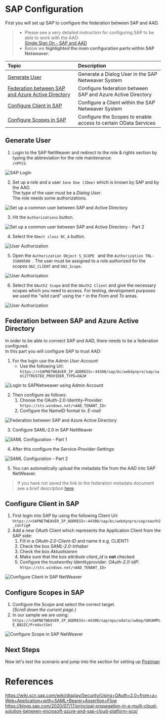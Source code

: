 
# SAP Configuration

First you will set up SAP to configure the federation between SAP and AAD.

> - Please see a very detailed instruction for configuring SAP to be able to work with the AAD: <br> [Single Sign On - SAP and AAD](https://blogs.sap.com/2019/10/17/single-sign-on-for-abap-engine-with-azure-active-directory-using-oauth/) <br>
> - Below we **highlighted the main configuration parts within SAP Netweaver**: <br>

|Topic|Description|
|:-----------|:------------------|
|[Generate User](#generate-user)|Generate a Dialog User in the SAP Netweaver System|
|[Federation between SAP and Azure Active Directory](#federation-between-sap-and-azure-active-directory)|Configure federation between SAP and Azure Active Directory|
|[Configure Client in SAP](#configure-client-in-sap)|Configure a Client within the SAP Netweaver System|
|[Configure Scopes in SAP](#configure-scopes-in-sap)|Configure the Scopes to enable access to certain OData Services|

## Generate User

1. Login to the SAP NetWeaver and redirect to the role & rights section by typing the abbreviation for the role maintenance: <br>
```/nPFCG```

![SAP LogIn](./img/SAPNetweaverLogIn.png)


2. Set up a role and a user ```Jane Doe (JDoe)``` which is known by SAP and by the AAD. <br>
The type of the user must be a *Dialog User*.<br>
The role needs some authorizations.


![Set up a common user between SAP and Active Directory](./img/SAPNetweaverRoleConfiguration.png)


3. Hit the ```Authorizations``` button.


![Set up a common user between SAP and Active Directory - Part 2](./img/SAPNetweaverRoleConfigurationAuthorization1.png)

4. Select the ```Obect class BC_A``` button.

![User Authorization](./img/SAPNetweaverRoleConfigurationAuthorization2.png)


5. Open the ```Authorization Object S_SCOPE ``` and the ```Authorization TNL-31000500 ```.
The user must be assigned to a role authorized for the scopes ```OA2_CLIENT``` and ```OA2_Scope```. <br>

![User Authorization](./img/SAPNetweaverRoleConfigurationAuthorization3.png)

6. Select the ```OAuth2 Scope``` and the ```OAuth2 Client``` and give the necessary scopes which you need to access.
For testing, development purposes we used the "wild card" using the ```*``` in the *From* and *To* areas.

![User Authorization](./img/SAPNetweaverRoleConfigurationAuthorization4.png)

## Federation between SAP and Azure Active Directory

In order to be able to connect SAP and AAD, there needs to be a federation configured.<br>
In this part you will configure SAP to trust AAD: <br>
1. For the login use the *Admin User Account*: <br>
   - Use the following Url: <br> ```https://<SAPNETWEAVER_IP_ADDRESS>:44300/sap/bc/webdynpro/sap/saml2?TRUSTED_PROVIDER_TYPE=OA2#```

![Login to SAPNetweaver using Admin Account](./img/SAPNetweaverAdminLogIn.png)

2. Then configure as follows:
    1. Choose the OAuth-2.0-Identity-Provider: <br> ``` https://sts.windows.net/<AAD_TENANT_ID> ```
    2. Configure the NameID format to: *E-mail*

![Federation between SAP and Azure Active Directory](./img/SAPNetWeaverTruststellungAAD.png)


3. Configure SAML-2.0 in SAP NetWeaver

![SAML Configuration - Part 1](./img/SAPNetweaverSAMLKonfiguration.png)

4. After this configure the Service-Provider-Settings:

![SAML Configuration - Part 2](./img/SAPNetweaverSAMLConfigurationPart2.png)

5. You can automatically upload the metadata file from the AAD into SAP NetWeaver. <br>
> If you have not saved the link to the federation metadata document see a brief description [here](../AzureActiveDirectoryConfiguration/README.md#Download-the-Federation-metadata-document). 

## Configure Client in SAP

1. First login into SAP by using the following Client Url: ```https://<SAPNETWEAVER_IP_ADDRESS>:44300/sap/bc/webdynpro/sap/oauth2_config#``` <br>
2. Add a new OAuth Client which represents the Application Client from the SAP side:
    1. Fill in a *OAuth-2.0-Client-ID* and name it e.g. CLIENT1
    2. Check the box *SAML-2.0-Inhaber*
    3. Check the box *Aktualisieren*
    4. Make sure that the box *attribute client_id* is **not** checked
    5. Configure the trustworthy Identityprovider: *OAuth-2.0-IdP*: <br>
    ``` https://sts.windows.net/<AAD_TENANT_ID> ```

![Configure Client in SAP NetWeaver](./img/SAPNetweaverClientSetup.png)

## Configure Scopes in SAP

1. Configure the Scope and select the correct target. <br>
*(Scroll down the current page.)* <br>
2. In our sample we are using: <br>
```https://<SAPNETWEAVER_IP_ADDRESS>:44300/sap/opu/odata/iwbep/GWSAMPLE_BASIC/ProductSet```

![Configure Scope in SAP NetWeaver](./img/SAPNetweaverScope.png)

## Next Steps

Now let's test the scenario and jump into the section for setting up [Postman](../PostmanSetup/README.md)


# References
https://wiki.scn.sap.com/wiki/display/Security/Using+OAuth+2.0+from+a+Web+Application+with+SAML+Bearer+Assertion+Flow
https://blogs.sap.com/2020/07/17/principal-propagation-in-a-multi-cloud-solution-between-microsoft-azure-and-sap-cloud-platform-scp/

